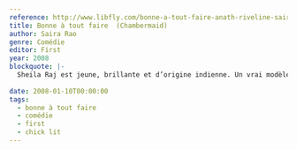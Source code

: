 ```yaml
---
reference: http://www.libfly.com/bonne-a-tout-faire-anath-riveline-saira-rao-livre-911277.html
title: Bonne à tout faire  (Chambermaid)
author: Saira Rao
genre: Comédie
editor: First
year: 2008
blockquote: |-
  Sheila Raj est jeune, brillante et d’origine indienne. Un vrai modèle d’intégration : fraîchement diplômée de Columbia, elle rêve de travailler pour la ligue américaine des droits de l’Homme. Elle a même décroché le passeport pour les sommets : un stage auprès de l’ Honorable Helga Friedman, juge fédéral de renom. Seulement, la fac de droit ne l’avait pas préparée à ce qu’elle va découvrir...
  
date: 2008-01-10T00:00:00
tags:
  - bonne à tout faire
  - comédie
  - first
  - chick lit
---
```

